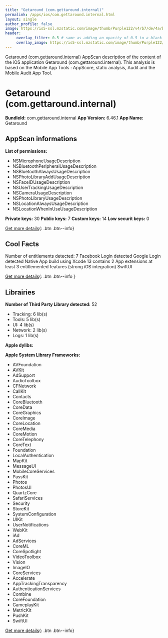 ```yaml
---
title: "Getaround (com.gettaround.internal)"
permalink: /apps/ios/com.gettaround.internal.html
layout: single
author_profile: false
image: https://is5-ssl.mzstatic.com/image/thumb/Purple122/v4/b7/de/4a/b7de4ae6-14b6-1da7-8c81-737f89f88e53/GetaroundAppIcon-1x_U007emarketing-0-5-0-85-220.png/512x512bb.jpg
header: 
     overlay_filter: 0.5 # same as adding an opacity of 0.5 to a black background
     overlay_image: https://is5-ssl.mzstatic.com/image/thumb/Purple122/v4/b7/de/4a/b7de4ae6-14b6-1da7-8c81-737f89f88e53/GetaroundAppIcon-1x_U007emarketing-0-5-0-85-220.png/512x512bb.jpg
---
```

Getaround (com.gettaround.internal) AppScan description of the content of the iOS application Getaround (com.gettaround.internal). This analysis is based on the Mobile App Tools : AppScore, static analysis, Audit and the Mobile Audit App Tool.

# Getaround (com.gettaround.internal)

**BundleId:** com.gettaround.internal
**App Version:** 6.46.1
**App Name:** Getaround


## AppScan informations 

**List of permissions:** 
- NSMicrophoneUsageDescription
- NSBluetoothPeripheralUsageDescription
- NSBluetoothAlwaysUsageDescription
- NSPhotoLibraryAddUsageDescription
- NSFaceIDUsageDescription
- NSUserTrackingUsageDescription
- NSCameraUsageDescription
- NSPhotoLibraryUsageDescription
- NSLocationAlwaysUsageDescription
- NSLocationWhenInUseUsageDescription
  
  
**Private keys:** 30
**Public keys:** 7
**Custom keys:** 14
**Low securit keys:** 0
  
[Get more details](/pricing.html){: .btn .btn--info}

## Cool Facts

Number of entitlements detected: 7
Facebook Login detected
Google Login detected
Native App
build using Xcode 13
contains 2 App extensions
at least 3 entitlemented features (strong iOS integration)
SwiftUI
  
[Get more details](/pricing.html){: .btn .btn--info }

## Librairies 
**Number of Third Party Library detected:** 52
- Tracking: 6 lib(s)
- Tools: 5 lib(s)
- UI: 4 lib(s)
- Network: 2 lib(s)
- Logs: 1 lib(s)


**Apple dylibs:**


**Apple System Library Frameworks:**
- AVFoundation
- AVKit
- AdSupport
- AudioToolbox
- CFNetwork
- CallKit
- Contacts
- CoreBluetooth
- CoreData
- CoreGraphics
- CoreImage
- CoreLocation
- CoreMedia
- CoreMotion
- CoreTelephony
- CoreText
- Foundation
- LocalAuthentication
- MapKit
- MessageUI
- MobileCoreServices
- PassKit
- Photos
- PhotosUI
- QuartzCore
- SafariServices
- Security
- StoreKit
- SystemConfiguration
- UIKit
- UserNotifications
- WebKit
- iAd
- AdServices
- CoreML
- CoreSpotlight
- VideoToolbox
- Vision
- ImageIO
- CoreServices
- Accelerate
- AppTrackingTransparency
- AuthenticationServices
- Combine
- CoreFoundation
- GameplayKit
- MetricKit
- PushKit
- SwiftUI


  
[Get more details](/pricing.html){: .btn .btn--info}

